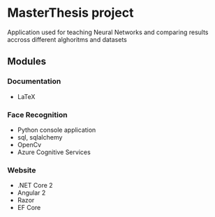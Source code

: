 # MasterThesis project
Application used for teaching Neural Networks and comparing results accross different alghoritms and datasets

## Modules
### Documentation
* LaTeX
### Face Recognition
* Python console application
* sql, sqlalchemy
* OpenCv
* Azure Cognitive Services

### Website
* .NET Core 2
* Angular 2
* Razor
* EF Core
